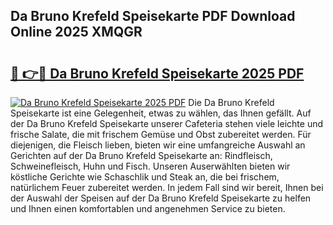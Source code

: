 ## Da Bruno Krefeld Speisekarte PDF Download Online 2025 XMQGR

# <h2><a href="http://gce23a.nevu.top/?p=Da+Bruno+Krefeld+Speisekarte">🔗 👉🔴 Da Bruno Krefeld Speisekarte 2025 PDF</a></h2>

[![Da Bruno Krefeld Speisekarte 2025 PDF](https://i.imgur.com/dBaPXMq.png)](http://gce23a.nevu.top/?p=Da+Bruno+Krefeld+Speisekarte)
Die Da Bruno Krefeld Speisekarte ist eine Gelegenheit, etwas zu wählen, das Ihnen gefällt. Auf der Da Bruno Krefeld Speisekarte unserer Cafeteria stehen viele leichte und frische Salate, die mit frischem Gemüse und Obst zubereitet werden. Für diejenigen, die Fleisch lieben, bieten wir eine umfangreiche Auswahl an Gerichten auf der Da Bruno Krefeld Speisekarte an: Rindfleisch, Schweinefleisch, Huhn und Fisch. Unseren Auserwählten bieten wir köstliche Gerichte wie Schaschlik und Steak an, die bei frischem, natürlichem Feuer zubereitet werden. In jedem Fall sind wir bereit, Ihnen bei der Auswahl der Speisen auf der Da Bruno Krefeld Speisekarte zu helfen und Ihnen einen komfortablen und angenehmen Service zu bieten.
